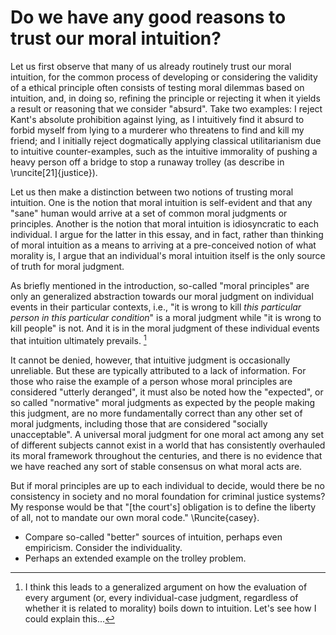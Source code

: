# Do we have any good reasons to trust our moral intuition?

Let us first observe that many of us already routinely trust our moral 
intuition, for the common process of developing or considering the 
validity of a ethical principle often consists of testing moral dilemmas 
based on intuition, and, in doing so, refining the principle or 
rejecting it when it yields a result or reasoning that we consider 
"absurd". Take two examples: I reject Kant's absolute prohibition 
against lying, as I intuitively find it absurd to forbid myself from 
lying to a murderer who threatens to find and kill my friend; and I 
initially reject dogmatically applying classical utilitarianism due to 
intuitive counter-examples, such as the intuitive immorality of pushing 
a heavy person off a bridge to stop a runaway trolley (as describe in 
\runcite[21]{justice}).

Let us then make a distinction between two notions of trusting moral 
intuition. One is the notion that moral intuition is self-evident and 
that any "sane" human would arrive at a set of common moral judgments 
or principles. Another is the notion that moral intuition is 
idiosyncratic to each individual. I argue for the latter in this essay, 
and in fact, rather than thinking of moral intuition as a means to 
arriving at a pre-conceived notion of what morality is, I argue that an 
individual's moral intuition itself is the only source of truth for 
moral judgment.

As briefly mentioned in the introduction, so-called "moral principles" 
are only an generalized abstraction towards our moral judgment on 
individual events in their particular contexts, i.e., "it is wrong to 
kill *this particular person in this particular condition*" is a moral 
judgment while "it is wrong to kill people" is not. And it is in the 
moral judgment of these individual events that intuition ultimately 
prevails. [^1]

[^1]: I think this leads to a generalized argument on how the evaluation 
    of every argument (or, every individual-case judgment, regardless 
    of whether it is related to morality) boils down to intuition. Let's 
    see how I could explain this...

It cannot be denied, however, that intuitive judgment is occasionally
unreliable. But these are typically attributed to a lack of information.
For those who raise the example of a person whose moral principles are
considered "utterly deranged", it must also be noted how the "expected",
or so called "normative" moral judgments as expected by the people
making this judgment, are no more fundamentally correct than any other
set of moral judgments, including those that are considered "socially
unacceptable". A universal moral judgment for one moral act among any
set of different subjects cannot exist in a world that has consistently
overhauled its moral framework throughout the centuries, and there is no
evidence that we have reached any sort of stable consensus on what moral
acts are.

But if moral principles are up to each individual to decide, would there
be no consistency in society and no moral foundation for criminal
justice systems? My response would be that "[the court's] obligation is
to define the liberty of all, not to mandate our own moral code."
\Runcite{casey}.

* Compare so-called "better" sources of intuition, perhaps even
  empiricism. Consider the individuality.
* Perhaps an extended example on the trolley problem.

<!-- vim: tw=72 colorcolumn=73 spell spelllang=en_us
-->
